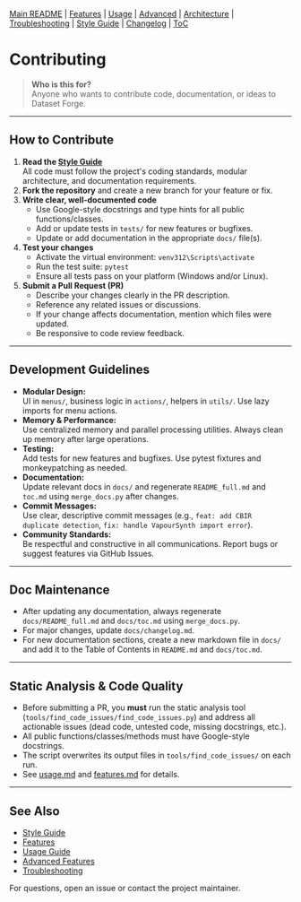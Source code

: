 [ Main README](../README.md) | [Features](features.md) | [Usage](usage.md) | [Advanced](advanced.md) | [Architecture](architecture.md) | [Troubleshooting](troubleshooting.md) | [Style Guide](style_guide.md) | [Changelog](changelog.md) | [ToC](toc.md)

# Contributing

> **Who is this for?**  
> Anyone who wants to contribute code, documentation, or ideas to Dataset Forge.

---

## How to Contribute

1. **Read the [Style Guide](style_guide.md)**  
   All code must follow the project's coding standards, modular architecture, and documentation requirements.
2. **Fork the repository** and create a new branch for your feature or fix.
3. **Write clear, well-documented code**
   - Use Google-style docstrings and type hints for all public functions/classes.
   - Add or update tests in `tests/` for new features or bugfixes.
   - Update or add documentation in the appropriate `docs/` file(s).
4. **Test your changes**
   - Activate the virtual environment: `venv312\Scripts\activate`
   - Run the test suite: `pytest`
   - Ensure all tests pass on your platform (Windows and/or Linux).
5. **Submit a Pull Request (PR)**
   - Describe your changes clearly in the PR description.
   - Reference any related issues or discussions.
   - If your change affects documentation, mention which files were updated.
   - Be responsive to code review feedback.

---

## Development Guidelines

- **Modular Design:**  
  UI in `menus/`, business logic in `actions/`, helpers in `utils/`. Use lazy imports for menu actions.
- **Memory & Performance:**  
  Use centralized memory and parallel processing utilities. Always clean up memory after large operations.
- **Testing:**  
  Add tests for new features and bugfixes. Use pytest fixtures and monkeypatching as needed.
- **Documentation:**  
  Update relevant docs in `docs/` and regenerate `README_full.md` and `toc.md` using `merge_docs.py` after changes.
- **Commit Messages:**  
  Use clear, descriptive commit messages (e.g., `feat: add CBIR duplicate detection`, `fix: handle VapourSynth import error`).
- **Community Standards:**  
  Be respectful and constructive in all communications. Report bugs or suggest features via GitHub Issues.

---

## Doc Maintenance

- After updating any documentation, always regenerate `docs/README_full.md` and `docs/toc.md` using `merge_docs.py`.
- For major changes, update `docs/changelog.md`.
- For new documentation sections, create a new markdown file in `docs/` and add it to the Table of Contents in `README.md` and `docs/toc.md`.

---

## Static Analysis & Code Quality

- Before submitting a PR, you **must** run the static analysis tool (`tools/find_code_issues/find_code_issues.py`) and address all actionable issues (dead code, untested code, missing docstrings, etc.).
- All public functions/classes/methods must have Google-style docstrings.
- The script overwrites its output files in `tools/find_code_issues/` on each run.
- See [usage.md](usage.md) and [features.md](features.md) for details.

---

## See Also

- [Style Guide](style_guide.md)
- [Features](features.md)
- [Usage Guide](usage.md)
- [Advanced Features](advanced.md)
- [Troubleshooting](troubleshooting.md)

For questions, open an issue or contact the project maintainer.
